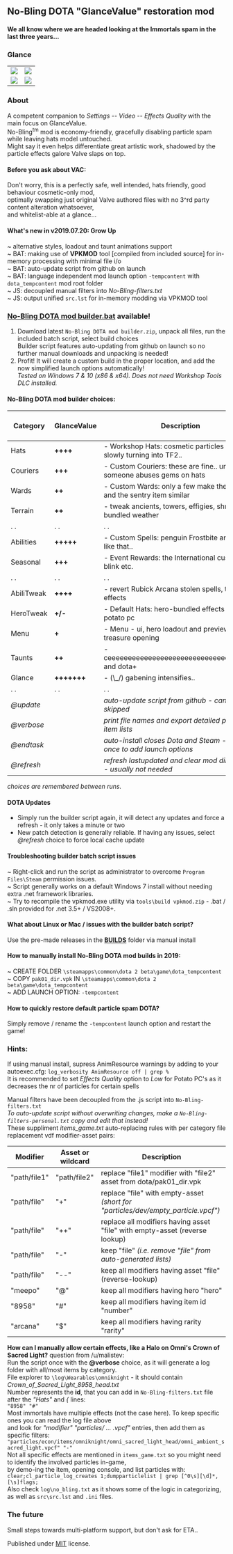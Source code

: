 ## No-Bling DOTA "GlanceValue" restoration mod  
#### We all know where we are headed looking at the Immortals spam in the last three years...  

### Glance  
<table>  
  <tr>  
    <td><img src="https://i.imgur.com/yeN2UfR.png"></td>  
    <td><img src="https://i.imgur.com/crjotHs.png"></td>  
  </tr>  
  <tr>  
    <td><img src="https://i.imgur.com/JShyXKs.png"></td>  
    <td><img src="https://i.imgur.com/vT1ihiw.png"></td>  
  </tr>  
</table>  

### About  
A competent companion to *Settings -- Video -- Effects Quality* with the main focus on GlanceValue.  
No-Bling<sup>tm</sup> mod is economy-friendly, gracefully disabling particle spam while leaving hats model untouched.  
Might say it even helps differentiate great artistic work, shadowed by the particle effects galore Valve slaps on top.  

#### Before you ask about VAC:  
Don't worry, this is a perfectly safe, well intended, hats friendly, good behaviour cosmetic-only mod,  
optimally swapping just original Valve authored files with no 3^rd party content alteration whatsoever,  
and whitelist-able at a glance...  

#### What's new in v2019.07.20:  Grow Up  
~ alternative styles, loadout and taunt animations support  
~ BAT: making use of __VPKMOD__ tool [compiled from included source] for in-memory processing with minimal file i/o  
~ BAT: auto-update script from github on launch  
~ BAT: language independent mod launch option `-tempcontent` with `dota_tempcontent` mod root folder  
~ JS: decoupled manual filters into *No-Bling-filters.txt*  
~ JS: output unified `src.lst` for in-memory modding via VPKMOD tool  

### [No-Bling DOTA mod builder.bat](https://github.com/No-Bling/DOTA/blob/master/No-Bling%20DOTA%20mod%20builder.zip) available!  
1. Download latest `No-Bling DOTA mod builder.zip`, unpack all files, run the included batch script, select build choices  
   Builder script features auto-updating from github on launch so no further manual downloads and unpacking is needed!  
2. Profit! It will create a custom build in the proper location, and add the now simplified launch options automatically!  
*Tested on Windows 7 & 10 (x86 & x64). Does not need Workshop Tools DLC installed.*  

#### No-Bling DOTA mod builder choices:  
Category       | GlanceValue | Description                                                              | Pre-made as:  
-------------- | ----------- | ------------------------------------------------------------------------ | ----------  
Hats           | **++++**    | - Workshop Hats: cosmetic particles spam - slowly turning into TF2..     |   CORE BUILD  
Couriers       | **+++**     | - Custom Couriers: these are fine.. until ~~Fy~~ someone abuses gems on hats |  
Wards          | **++**      | - Custom Wards: only a few make the ward and the sentry item similar     |  
Terrain        | **++**      | - tweak ancients, towers, effigies, shrines, bundled weather             |  
.            . | .         . | .                                                                      . | .       .  
Abilities      | **+++++**   | - Custom Spells: penguin Frostbite and stuff like that..                 |   MAIN BUILD  
Seasonal       | **+++**     | - Event Rewards: the International custom tp, blink etc.                 |  
.            . | .         . | .                                                                      . | .       .  
AbiliTweak     | **++++**    | - revert Rubick Arcana stolen spells, trim effects                       |   FULL BUILD  
HeroTweak      | **+/-**     | - Default Hats: hero-bundled effects  - helps potato pc                  |  
Menu           | **+**       | - Menu - ui, hero loadout and preview, treasure opening                  |  
Taunts         | **++**      | - ceeeeeeeeeeeeeeeeeeeeeeeeeeeeeeeeeeeeb and dota+                       |  
Glance         | **+++++++** | - (\\_/) gabening intensifies..                                          |  
.            . | .         . | .                                                                      . | .      .  
*@update*      |             | *auto-update script from github - can be skipped*                        |  
*@verbose*     |             | *print file names and export detailed per-hero item lists*               |  
*@endtask*     |             | *auto-install closes Dota and Steam - needed once to add launch options* |  
*@refresh*     |             | *refresh lastupdated and clear mod directories - usually not needed*     |  

*choices are remembered between runs.*  

#### DOTA Updates  
- Simply run the builder script again, it will detect any updates and force a refresh - it only takes a minute or two  
- New patch detection is generally reliable. If having any issues, select *@refresh* choice to force local cache update  

#### Troubleshooting builder batch script issues  
~ Right-click and run the script as administrator to overcome `Program Files\Steam` permission issues.  
~ Script generally works on a default Windows 7 install without needing extra .net framework libraries.  
~ Try to recompile the vpkmod.exe utility via `tools\build vpkmod.zip` - .bat / .sln provided for .net 3.5+ / VS2008+.  

#### What about Linux or Mac / issues with the builder batch script?  
Use the pre-made releases in the __[BUILDS](https://github.com/No-Bling/DOTA/tree/master/BUILDS)__ folder via manual install  

#### How to manually install No-Bling DOTA mod builds in 2019:  
   ~ CREATE FOLDER `\steamapps\common\dota 2 beta\game\dota_tempcontent`  
   ~ COPY `pak01_dir.vpk` IN `\steamapps\common\dota 2 beta\game\dota_tempcontent`  
   ~ ADD LAUNCH OPTION: `-tempcontent`  

#### How to quickly restore default particle spam DOTA?  
Simply remove / rename the `-tempcontent` launch option and restart the game!  

### Hints:  
If using manual install, supress AnimResource warnings by adding to your autoexec.cfg: `log_verbosity AnimResource off | grep %`  
It is recommended to set _Effects Quality_ option to _Low_ for Potato PC's as it decreases the nr of particles for certain spells  

Manual filters have been decoupled from the .js script into `No-Bling-filters.txt`  
_To auto-update script without overwriting changes, make a `No-Bling-filters-personal.txt` copy and edit that instead!_  
These suppliment _items_game.txt_ auto-replacing rules with per category file replacement vdf modifier-asset pairs:  

Modifier     | Asset or wildcard | Description  
------------ | ----------------- | -----------  
"path/file1" | "path/file2"      | replace "file1" modifier with "file2" asset from dota/pak01_dir.vpk  
"path/file"  | "+"               | replace "file" with empty-asset _(short for "particles/dev/empty_particle.vpcf")_  
"path/file"  | "++"              | replace all modifiers having asset "file" with empty-asset (reverse lookup)  
"path/file"  | "-"               | keep "file" _(i.e. remove "file" from auto-generated lists)_  
"path/file"  | "--"              | keep all modifiers having asset "file" (reverse-lookup)  
"meepo"      | "@"               | keep all modifiers having hero "hero"  
"8958"       | "#"               | keep all modifiers having item id "number"  
"arcana"     | "$"               | keep all modifiers having rarity "rarity"  

__How can I manually allow certain effects, like a Halo on Omni's Crown of Sacred Light?__ question from /u/malistev:  
Run the script once with the __@verbose__ choice, as it will generate a log folder with all/most items by category.  
File explorer to `\log\Wearables\omniknight` - it should contain _Crown_of_Sacred_Light_8958_head.txt_  
Number represents the __id__, that you can add in `No-Bling-filters.txt` file after the _"Hats"_ and  _{_ lines:  
`"8958" "#"`  
Most immortals have multiple effects (not the case here). To keep specific ones you can read the log file above  
and look for _"modifier" "particles/ ... .vpcf"_ entries, then add them as specific filters:  
`"particles/econ/items/omniknight/omni_sacred_light_head/omni_ambient_sacred_light.vpcf" "-"`  
Not all specific effects are mentioned in `items_game.txt` so you might need to identify the involved particles in-game,  
by demo-ing the item, opening console, and list particles with:  
`clear;cl_particle_log_creates 1;dumpparticlelist | grep [^0\s][\d]*,[\s]flags;`  
Also check `log\no_bling.txt` as it shows some of the logic in categorizing, as well as `src\src.lst` and `.ini` files.  

### The future  
Small steps towards multi-platform support, but don't ask for ETA..  

Published under [MIT](LICENSE) license.  
